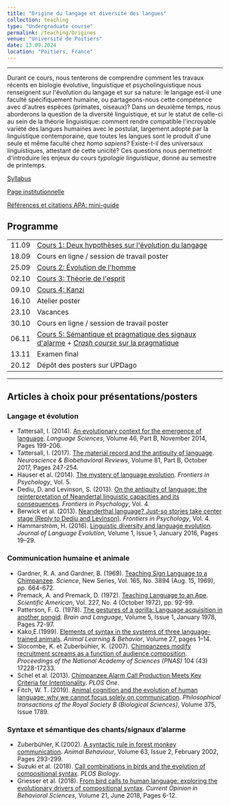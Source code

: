```yaml
---
title: "Origine du langage et diversité des langues"
collection: teaching
type: "Undergraduate course"
permalink: /teaching/Origines
venue: "Université de Poitiers"
date: 13.09.2024
location: "Poitiers, France"
---
```

---

Durant ce cours, nous tenterons de comprendre comment les travaux récents en biologie évolutive, linguistique et psycholinguistique nous renseignent sur l'évolution du langage et sur sa nature: le langage est-il une faculté spécifiquement humaine, ou partageons-nous cette compétence avec d'autres espèces (primates, oiseaux)? Dans un deuxième temps, nous aborderons la question de la diversité linguistique, et sur le statut de celle-ci au sein de la théorie linguistique: comment rendre compatible l'incroyable variété des langues humaines avec le postulat, largement adopté par la linguistique contemporaine, que toutes les langues sont le produit d'une seule et même faculté chez *homo sapiens*? Existe-t-il des universaux linguistiques, attestant de cette unicité? Ces questions nous permettront d'introduire les enjeux du cours *typologie linguistique*, donné au semestre de printemps.

[Syllabus](./origines/supports/Syllabus_Origines.pdf)

[Page institutionnelle](https://updago.univ-poitiers.fr/course/view.php?id=5743#section-0)

[Références et citations APA: mini-guide](./origines/supports/APA.pdf)



## Programme

|   |                  |
|---|------------------|
| 11.09 | [Cours 1: Deux hypothèses sur l'évolution du langage](./origines/cours/Poitiers_Origines_Cours1.pdf)      |
| 18.09 | Cours en ligne / session de travail poster |
| 25.09 | [Cours 2: Évolution de l'homme](./origines/cours/Poitiers_Origines_Cours2.pdf)      |
| 02.10 | [Cours 3: Théorie de l'esprit](./origines/cours/Poitiers_Origines_Cours3.pdf)      |
| 09.10 | [Cours 4: Kanzi](./origines/cours/Poitiers_Origines_Cours4.pdf)      |
| 16.10 | Atelier poster |
| 23.10 | Vacances     |
| 30.10 | Cours en ligne / session de travail poster |
| 06.11 | [Cours 5: Sémantique et pragmatique des signaux d'alarme](./origines/cours/Cours_5_Signaux.pdf) + [*Crash course* sur la pragmatique](./origines/supports/Pragmatique.pdf)|
| 13.11 | Examen final |
| 20.12 | Dépôt des posters sur UPDago |

---
## Articles à choix pour présentations/posters

### Langage et évolution

- Tattersall, I. (2014). [An evolutionary context for the emergence of language](https://www.sciencedirect.com/science/article/pii/S0388000114000527?casa_token=PleoD6mBVyMAAAAA:ukiOO2B-B8t0dKuhpONDcS_uWDgoO6AlNJlTMmQL2vqdplslSxbOWTFgr0Xn0PNQAilymEkPD1xy). *Language Sciences*, Volume 46, Part B, November 2014, Pages 199-206.
- Tattersall, I. (2017). [The material record and the antiquity of language](https://www.sciencedirect.com/science/article/pii/S0149763416300628?casa_token=907pFjFCrXcAAAAA:JqvHkdckYxR9u7JqZcndHmcv_hUEshXAUt9Vqrld7uKkzrHT-yVXI8t_iefJ2ytlbJQiAEBVggf3). *Neuroscience & Biobehavioral Reviews*, Volume 81, Part B, October 2017, Pages 247-254.
- Hauser et al. (2014). [The mystery of language evolution](https://www.frontiersin.org/journals/psychology/articles/10.3389/fpsyg.2014.00401/full). *Frontiers in Psychology*, Vol. 5.
- Dediu, D. and Levinson, S. (2013). [On the antiquity of language: the reinterpretation of Neandertal linguistic capacities and its consequences](https://www.frontiersin.org/journals/psychology/articles/10.3389/fpsyg.2013.00397/full). *Frontiers in Psychology*, Vol. 4.
- Berwick et al. (2013). [Neanderthal language? Just-so stories take center stage (Reply to Dediu and Levinson)](https://www.frontiersin.org/journals/psychology/articles/10.3389/fpsyg.2013.00671/full). *Frontiers in Psychology*, Vol. 4.
- Hammarström, H. (2016). [Linguistic diversity and language evolution](https://academic.oup.com/jole/article/1/1/19/2281898). *Journal of Language Evolution*, Volume 1, Issue 1, January 2016, Pages 19–29.


### Communication humaine et animale

- Gardner, R. A. and Gardner, B. (1969). [Teaching Sign Language to a Chimpanzee](https://www.jstor.org/stable/1727877?searchText=&searchUri=&ab_segments=&searchKey=&refreqid=fastly-default%3A7f8db40b69867f3000ab55936ec32a67&seq=1). *Science*, New Series, Vol. 165, No. 3894 (Aug. 15, 1969), pp. 664-672.
- Premack, A. and Premack, D. (1972). [Teaching Language to an Ape](https://www.jstor.org/stable/24922894?casa_token=PtuBTSO0JjUAAAAA%3AnSaJ7aVTXvF5HGBossshIBRwOZsCVRzx4_tiiUVs99-Jy45wZkVRhCvLJ1BYPsRgOQ0aA5UONeJ-v-177XbwJCtZmhVtbNHK8WDeKluBndtNqm-xC1D6rA). *Scientific American*, Vol. 227, No. 4 (October 1972), pp. 92-99.
- Patterson, F. G. (1978). [The gestures of a gorilla: Language acquisition in another pongid](https://www.sciencedirect.com/science/article/pii/0093934X78900081). *Brain and Language*, Volume 5, Issue 1, January 1978, Pages 72-97.
- Kako,E.(1999). [Elements of syntax in the systems of three language-trained animals](https://link.springer.com/article/10.3758/BF03199424). *Animal Learning & Behavior*, Volume 27, pages 1–14.
- Slocombe, K. et Zuberbühler, K. (2007). [Chimpanzees modify recruitment screams as a function of audience composition](https://www.pnas.org/doi/epdf/10.1073/pnas.0706741104). *Proceedings of the National Academy of Sciences (PNAS)* 104 (43) 17228-17233.
- Schel et al. (2013). [Chimpanzee Alarm Call Production Meets Key Criteria for Intentionality](https://journals.plos.org/plosone/article?id=10.1371/journal.pone.0076674). *PLOS One*.
- Fitch, W. T. (2019). [Animal cognition and the evolution of human language: why we cannot focus solely on communication](https://royalsocietypublishing.org/doi/full/10.1098/rstb.2019.0046). *Philosophical transactions of the Royal Society B (Biological Sciences)*, Volume 375, Issue 1789.


### Syntaxe et sémantique des chants/signaux d’alarme

- Zuberbühler, K.(2002). [A syntactic rule in forest monkey communication](https://www.sciencedirect.com/science/article/pii/S0003347201919141). *Animal Behaviour*, Volume 63, Issue 2, February 2002, Pages 293-299.
- Suzuki et al. (2018). [Call combinations in birds and the evolution of compositional syntax](https://journals.plos.org/plosbiology/article?id=10.1371/journal.pbio.2006532). *PLOS Biology*.
- Griesser et al. (2018). [From bird calls to human language: exploring the evolutionary drivers of compositional syntax](https://www.sciencedirect.com/science/article/pii/S2352154617301274?casa_token=9CY0mVnztbwAAAAA:C-OU8KwmXz1ZbWpOpKr2qFu2bzuvpbFvVhQuxnmqI2nPzHBkaS8ofmfM38idB5f-i-FsEl520tka). *Current Opinion in Behavioral Sciences*, Volume 21, June 2018, Pages 6-12.

